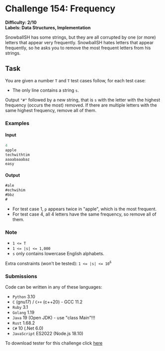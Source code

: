 # **Challenge 154: Frequency**

**Difficulty: 2/10  
Labels: Data Structures, Implementation**

SnowballSH has some strings, but they are all corrupted by one (or more) letters that appear very frequently. SnowballSH hates letters that appear frequently, so he asks you to remove the most frequent letters from his strings.

## Task

You are given a number `T` and `T` test cases follow, for each test case:

- The only line contains a string `s`.

Output `"#"` followed by a new string, that is `s` with the letter with the highest frequency (occurs the most) removed. If there are multiple letters with the same highest frequency, remove all of them.

### Examples

#### Input

```rust
‌4
apple
techwithtim
aaaabaaabaz
easy
```

#### Output

```rust
‌#ale
#echwihim
#bbz
#
```

- For test case 1, `p` appears twice in "apple", which is the most frequent.
- For test case 4, all 4 letters have the same frequency, so remove all of them.

### Note

- `1 <= T`
- `1 <= |s| <= 1,000`
- `s` only contains lowercase English alphabets.

Extra constraints (won't be tested): `1 <= |s| <= 10`<sup>`6`</sup>

### Submissions

Code can be written in any of these languages:

- `Python` 3.10
- `C` (gnu17) / `C++` (c++20) - GCC 11.2
- `Ruby` 3.1
- `Golang` 1.19
- `Java` 19 (Open JDK) - use "class Main"!!!
- `Rust` 1.68.2
- `C#` 10 (.Net 6.0)
- `JavaScript` ES2022 (Node.js 18.10)

To download tester for this challenge click [here](https://downgit.github.io/#/home?url=https://github.com/Pomroka/TWT_Challenges_Tester/tree/main/Challenge_154)
